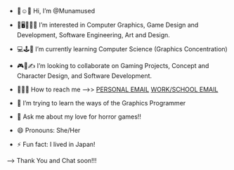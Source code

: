 - 🤟☺️🤚 Hi, I’m @Munamused
- 🎨🖥️👩🏻‍💻 I’m interested in Computer Graphics, Game Design and Development, Software Engineering, Art and Design.
- 💻🕹️📝 I’m currently learning Computer Science (Graphics Concentration)
- 🎮👾✍️ I’m looking to collaborate on Gaming Projects, Concept and Character Design, and Software Development.
- 🤝🤝🤝 How to reach me -->> [PERSONAL EMAIL](madison.lopez.8404@gmail.com) [WORK/SCHOOL EMAIL](mlope310@calpoly.edu)

- 🤔 I’m trying to learn the ways of the Graphics Programmer
- 💬 Ask me about my love for horror games!!
- 😄 Pronouns: She/Her
- ⚡ Fun fact: I lived in Japan!


--> Thank You and Chat soon!!!
